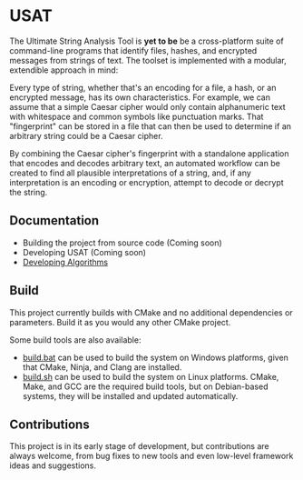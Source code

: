 # USAT
The Ultimate String Analysis Tool is **yet to be** be a cross-platform suite of command-line programs that identify files, hashes, and encrypted messages from strings of text. The toolset is implemented with a modular, extendible approach in mind:

Every type of string, whether that's an encoding for a file, a hash, or an encrypted message, has its own characteristics. For example, 
we can assume that a simple Caesar cipher would only contain alphanumeric text with whitespace and common symbols like punctuation marks. That "fingerprint" can be stored in a file that can then be used to determine if an arbitrary string could be a Caesar cipher.

By combining the Caesar cipher's fingerprint with a standalone application that encodes and decodes arbitrary text, an automated workflow can be created to find all plausible interpretations of a string, and, if any interpretation is an encoding or encryption, attempt to decode or decrypt the string.

## Documentation
* Building the project from source code (Coming soon)
* Developing USAT (Coming soon)
* [Developing Algorithms](docs/Algorithms.md)

## Build
This project currently builds with CMake and no additional dependencies or parameters. Build it as you would any other CMake project.

Some build tools are also available:
* [build.bat](build.bat) can be used to build the system on Windows platforms, given that CMake, Ninja, and Clang are installed.
* [build.sh](build.bat) can be used to build the system on Linux platforms. CMake, Make, and GCC are the required build tools, but on Debian-based systems, they will be installed and updated automatically.

## Contributions
This project is in its early stage of development, but contributions are always welcome, from bug fixes to new tools and even low-level framework ideas and suggestions.

